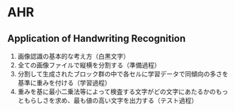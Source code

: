# AHR
## Application of Handwriting Recognition

1. 画像認識の基本的な考え方（白黒文字）
 1. 全ての画像ファイルで縦横を分割する（準備過程）
 1. 分割して生成されたブロック群の中で各セルに学習データで同傾向の多さを基準に重みを付ける（学習過程）
 1. 重みを基に最小二乗法等によって検査する文字がどの文字にあたるかのもっともらしさを求め、最も値の高い文字を出力する（テスト過程）
